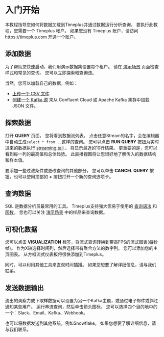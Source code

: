 # 入门开始

本教程指导您如何将数据加载到Timeplus并通过数据运行分析查询。 要执行此教程，您需要一个 Timeplus 帐户。 如果您没有 Timeplus 账户，请访问 https://timeplus.com 开通一个账户。

## 添加数据

为了帮助您快速启动，我们用演示数据集设置每个租户。 请在 [演示场景](usecases) 页面检查样式和常见的查询。 您可以立即探索和查询流。

当然，您可以加载自己的数据，例如：

* [上传一个 CSV 文件](ingestion#load-sample-streaming-data)
* [创建一个 Kafka 源](ingestion#kafka) 来从 Confluent Cloud 或 Apache Kafka 集群中加载 JSON 文件。

## 探索数据

打开 **QUERY** 页面。 您将看到数据流列表。 点击任意Stream的名字，会在编辑器中自动生成`select * from ..`这样的查询。 您可以点击 **RUN QUERY** 按钮为实时进来的数据执行 [streaming tail](query-syntax#streaming-tailing) 。 将显示最近的10行结果。 更重要的是，您可以看到每一列的最高值和总体趋势。 此直播视图将让您很好地了解传入的数据结构和样本值。

要添加一些过滤条件或更改查询的其他部分， 您可以单击 **CANCEL QUERY** 按钮，也可以使用顶部的 **+** 按钮打开一个新的查询选项卡。

## 查询数据

SQL 是数据分析员最常用的工具。 Timeplus支持强大但易于使用的 [查询语法](query-syntax) 和 [函数](functions)。 您也可以关注 [演示场景](usecases) 中的样品来查询数据。

## 可视化数据

您可以点击 **VISUALIZATION** 标签，将流式查询转换到带高FPS的流式图表(每秒帧)。 作为X轴选择时间列，然后选择带有聚合方法的数字列。 您可以添加您的主页图表。 从方框流式仪表板将很快添加到Timeplus。

同时，可以利用其他工具来直观时间插播。 如果您想要了解详细信息，请与我们联系。

## 发送数据输出

流出的洞察力或下取样数据可以设置为另一个Kafka主题，或通过电子邮件或斜杠通知某些用户。 运行串流查询，然后单击箭头图标。 您可以选择四个目的地中的一个：Slack、Email、Kafka、Webhook。

也可以将数据发送到其他系统，例如Snowflake。 如果您想要了解详细信息，请与我们联系。
